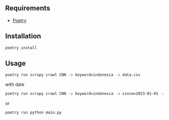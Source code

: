 ## Requirements
- [Poetry](https://python-poetry.org/)

## Installation
```bash
poetry install
```

## Usage
```bash
poetry run scrapy crawl CNN -a keyword=indonesia -o data.csv
```

with date

```bash
poetry run scrapy crawl CNN -a keyword=indonesia -a since=2023-01-01 -a until=2023-01-31 -o data.csv
```



or 

```bash
poetry run python main.py
```